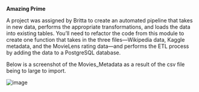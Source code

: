 **Amazing Prime**

A project was assigned by Britta to create an automated pipeline that takes in new data, performs the appropriate transformations, and loads the data into existing tables. You’ll need to refactor the code from this module to create one function that takes in the three files—Wikipedia data, Kaggle metadata, and the MovieLens rating data—and performs the ETL process by adding the data to a PostgreSQL database.

Below is a screenshot of the Movies_Metadata as a result of the csv file being to large to import.

![image](https://user-images.githubusercontent.com/104403818/184277378-3d4e116b-2760-4391-a3c4-f35247c38262.png)
